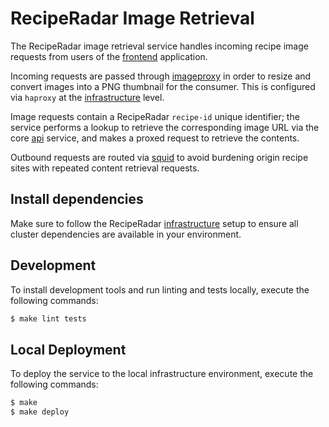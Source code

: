 # RecipeRadar Image Retrieval

The RecipeRadar image retrieval service handles incoming recipe image requests from users of the [frontend](https://www.github.com/openculinary/frontend) application.

Incoming requests are passed through [imageproxy](https://willnorris.com/go/imageproxy) in order to resize and convert images into a PNG thumbnail for the consumer.  This is configured via `haproxy` at the [infrastructure](https://www.github.com/openculinary/infrastructure) level.

Image requests contain a RecipeRadar `recipe-id` unique identifier; the service performs a lookup to retrieve the corresponding image URL via the core [api](https://www.github.com/openculinary/api) service, and makes a proxed request to retrieve the contents.

Outbound requests are routed via [squid](https://www.squid-cache.org) to avoid burdening origin recipe sites with repeated content retrieval requests.

## Install dependencies

Make sure to follow the RecipeRadar [infrastructure](https://www.github.com/openculinary/infrastructure) setup to ensure all cluster dependencies are available in your environment.

## Development

To install development tools and run linting and tests locally, execute the following commands:

```sh
$ make lint tests
```

## Local Deployment

To deploy the service to the local infrastructure environment, execute the following commands:

```sh
$ make
$ make deploy
```
